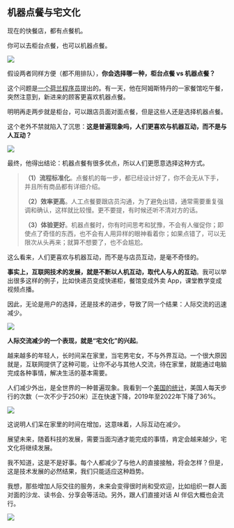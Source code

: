 ## 机器点餐与宅文化

现在的快餐店，都有点餐机。

你可以去柜台点餐，也可以机器点餐。

![](https://cdn.beekka.com/blogimg/asset/202311/bg2023112404.webp)

假设两者同样方便（都不用排队），**你会选择哪一种，柜台点餐 vs 机器点餐？**

这个问题是[一个荷兰程序员](https://willem.com/blog/2023-10-13_hello-stranger/)提出的。有一天，他在阿姆斯特丹的一家餐馆吃午餐，突然注意到，新进来的顾客更喜欢机器点餐。

明明再走两步就是柜台，可以跟店员面对面点餐，但是这些人还是选择机器点餐。

这个老外不禁就陷入了沉思：**这是普遍现象吗，人们更喜欢与机器互动，而不是与人互动？**

![](https://cdn.beekka.com/blogimg/asset/202311/bg2023112406.webp)

最终，他得出结论：机器点餐有很多优点，所以人们更愿意选择这种方式。

> **（1）流程标准化**。点餐机的每一步，都已经设计好了，你不会无从下手，并且所有商品都有详细介绍。
>
> **（2）效率更高**。人工点餐要跟店员沟通，为了避免出错，通常需要重复强调和确认，这样就比较慢。更不要提，有时候还听不清对方的话。
>
>**（3）体验更好**。机器点餐时，你有时间思考和犹豫，不会有人催促你；即使点了奇怪的东西，也不会有人用异样的眼神看着你；如果点错了，可以无限次从头再来；就算不想要了，也不会尴尬。

这么看来，人们更喜欢与机器互动，而不是与店员互动，是毫不奇怪的。

**事实上，互联网技术的发展，就是不断以人机互动，取代人与人的互动**。我可以举出很多这样的例子，比如快递员变成快递柜，餐馆变成外卖 App，课堂教学变成视频点播。

因此，无论是用户的选择，还是技术的进步，导致了同一个结果：人际交流的迅速减少。

![](https://cdn.beekka.com/blogimg/asset/202311/bg2023112711.webp)

**人际交流减少的一个表现，就是“宅文化”的兴起**。

越来越多的年轻人，长时间呆在家里，当宅男宅女，不与外界互动。一个很大原因就是，互联网提供了这种可能，让你不必与其他人交流，待在家里，就能通过电脑完成各种事情，解决生活的基本需要。

人们减少外出，是全世界的一种普遍现象。我看到一个[美国的统计](https://axios.com/2023/11/16/walking-americans-declines-map)，美国人每天步行的次数（一次不少于250米）正在快速下降，2019年至2022年下降了36%。

![](https://cdn.beekka.com/blogimg/asset/202311/bg2023112712.webp)

这说明人们呆在家里的时间在增加，这意味着，人际互动在减少。

展望未来，随着科技的发展，需要当面沟通才能完成的事情，肯定会越来越少，宅文化将继续发展。

我不知道，这是不是好事。每个人都减少了与他人的直接接触，将会怎样？但是，这是技术发展的必然结果，我们只能适应这种趋势。

我想，那些增加人际交往的服务，未来会变得很时尚和受欢迎，比如组织一群人面对面的沙龙、读书会、分享会等活动。另外，跟人们直接对话 AI 伴侣大概也会流行。

![](https://cdn.beekka.com/blogimg/asset/202311/bg2023112503.webp)
